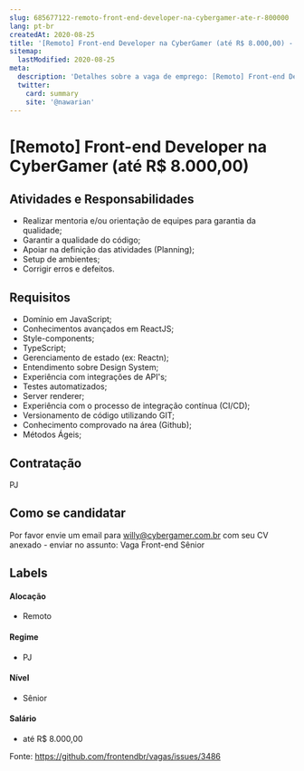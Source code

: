 ```yaml
---
slug: 685677122-remoto-front-end-developer-na-cybergamer-ate-r-800000
lang: pt-br
createdAt: 2020-08-25
title: '[Remoto] Front-end Developer na CyberGamer (até R$ 8.000,00) - Vaga de Emprego'
sitemap:
  lastModified: 2020-08-25
meta:
  description: 'Detalhes sobre a vaga de emprego: [Remoto] Front-end Developer na CyberGamer (até R$ 8.000,00)'
  twitter:
    card: summary
    site: '@nawarian'
---
```


# [Remoto] Front-end Developer na CyberGamer (até R$ 8.000,00)

## Atividades e Responsabilidades

- Realizar mentoria e/ou orientação de equipes para garantia da qualidade;
- Garantir a qualidade do código;
- Apoiar na definição das atividades (Planning);
- Setup de ambientes;
- Corrigir erros e defeitos.



## Requisitos

- Domínio em JavaScript;
- Conhecimentos avançados em ReactJS;
- Style-components;
- TypeScript;
- Gerenciamento de estado (ex: Reactn);
- Entendimento sobre Design System;
- Experiência com integrações de API's;
- Testes automatizados;
- Server renderer;
- Experiência com o processo de integração contínua (CI/CD);
- Versionamento de código utilizando GIT;
- Conhecimento comprovado na área (Github);
- Métodos Ágeis;



## Contratação

PJ 

## Como se candidatar

Por favor envie um email para willy@cybergamer.com.br com seu CV anexado - enviar no assunto: Vaga Front-end Sênior


## Labels

#### Alocação
- Remoto

#### Regime
- PJ

#### Nível
- Sênior

#### Salário
- até R$ 8.000,00




Fonte: https://github.com/frontendbr/vagas/issues/3486
